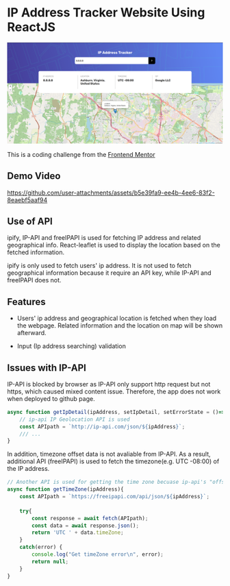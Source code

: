 # IP Address Tracker Website Using ReactJS

![Design preview for the IP address tracker](./readme_images/DesignPreview.png)

This is a coding challenge from the [Frontend Mentor](https://www.frontendmentor.io/challenges/ip-address-tracker-I8-0yYAH0)

## Demo Video 

https://github.com/user-attachments/assets/b5e39fa9-ee4b-4ee6-83f2-8eaebf5aaf94

## Use of API

ipify, IP-API and freeIPAPI is used for fetching IP address and related geographical info. React-leaflet is used to display the location based on the fetched information.

ipify is only used to fetch users' ip address. It is not used to fetch geographical information because it require an API key, while IP-API and freeIPAPI does not.

## Features

- Users' ip address and geographical location is fetched when they load the webpage. Related information and the location on map will be shown afterward.

- Input (Ip address searching) validation

## Issues with IP-API

IP-API is blocked by browser as IP-API only support http request but not https, which caused mixed content issue. Therefore, the app does not work when deployed to github page.

```js
async function getIpDetail(ipAddress, setIpDetail, setErrorState = ()=>{}){
    // ip-api IP Geolocation API is used
    const APIpath = `http://ip-api.com/json/${ipAddress}`;
    /// ...   
}
``` 

In addition, timezone offset data is not avaliable from IP-API. As a result, additional API (freeIPAPI) is used to fetch the timezone(e.g. UTC -08:00) of the IP address.

```js
// Another API is used for getting the time zone becuase ip-api's "offset" data is unavailbale (undefined)
async function getTimeZone(ipAddress){
    const APIpath = `https://freeipapi.com/api/json/${ipAddress}`;
    
    try{
        const response = await fetch(APIpath);
        const data = await response.json();
        return 'UTC ' + data.timeZone;
    } 
    catch(error) {
        console.log("Get timeZone error\n", error);
        return null;
    }
}
```
